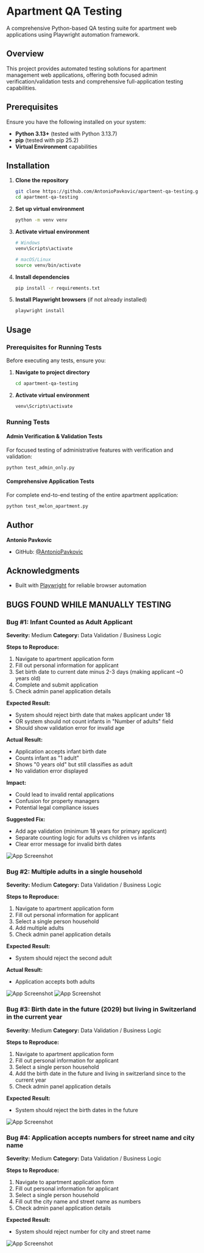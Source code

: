 # Apartment QA Testing

A comprehensive Python-based QA testing suite for apartment web applications using Playwright automation framework.

## Overview

This project provides automated testing solutions for apartment management web applications, offering both focused admin verification/validation tests and comprehensive full-application testing capabilities.


## Prerequisites

Ensure you have the following installed on your system:

- **Python 3.13+** (tested with Python 3.13.7)
- **pip** (tested with pip 25.2)
- **Virtual Environment** capabilities

## Installation

1. **Clone the repository**
   ```bash
   git clone https://github.com/AntonioPavkovic/apartment-qa-testing.git
   cd apartment-qa-testing
   ```

2. **Set up virtual environment**
   ```bash
   python -m venv venv
   ```

3. **Activate virtual environment**
   ```bash
   # Windows
   venv\Scripts\activate
   
   # macOS/Linux
   source venv/bin/activate
   ```

4. **Install dependencies**
   ```bash
   pip install -r requirements.txt
   ```

5. **Install Playwright browsers** (if not already installed)
   ```bash
   playwright install
   ```

## Usage

### Prerequisites for Running Tests

Before executing any tests, ensure you:

1. **Navigate to project directory**
   ```bash
   cd apartment-qa-testing
   ```

2. **Activate virtual environment**
   ```bash
   venv\Scripts\activate
   ```

### Running Tests

#### Admin Verification & Validation Tests

For focused testing of administrative features with verification and validation:

```bash
python test_admin_only.py
```


#### Comprehensive Application Tests

For complete end-to-end testing of the entire apartment application:

```bash
python test_melon_apartment.py
```


## Author

**Antonio Pavkovic**
- GitHub: [@AntonioPavkovic](https://github.com/AntonioPavkovic)

## Acknowledgments

- Built with [Playwright](https://playwright.dev/) for reliable browser automation


## BUGS FOUND WHILE MANUALLY TESTING

### Bug #1: Infant Counted as Adult Applicant
**Severity:** Medium
**Category:** Data Validation / Business Logic

**Steps to Reproduce:**
1. Navigate to apartment application form
2. Fill out personal information for applicant
3. Set birth date to current date minus 2-3 days (making applicant ~0 years old)
4. Complete and submit application
5. Check admin panel application details

**Expected Result:** 
- System should reject birth date that makes applicant under 18
- OR system should not count infants in "Number of adults" field
- Should show validation error for invalid age

**Actual Result:** 
- Application accepts infant birth date
- Counts infant as "1 adult" 
- Shows "0 years old" but still classifies as adult
- No validation error displayed

**Impact:** 
- Could lead to invalid rental applications
- Confusion for property managers
- Potential legal compliance issues

**Suggested Fix:**
- Add age validation (minimum 18 years for primary applicant)
- Separate counting logic for adults vs children vs infants
- Clear error message for invalid birth dates

![App Screenshot](./manualt_testing_images/potential_issue_1.JPG)


### Bug #2: Multiple adults in a single household

**Severity:** Medium
**Category:** Data Validation / Business Logic

**Steps to Reproduce:**
1. Navigate to apartment application form
2. Fill out personal information for applicant
3. Select a single person household
4. Add multiple adults
5. Check admin panel application details

**Expected Result:** 
- System should reject the second adult


**Actual Result:** 
- Application accepts both adults

![App Screenshot](./manualt_testing_images/potential_issue_2.JPG)
![App Screenshot](./manualt_testing_images/potential_issue_3.JPG)

### Bug #3: Birth date in the future (2029) but living in Switzerland in the current year

**Severity:** Medium
**Category:** Data Validation / Business Logic

**Steps to Reproduce:**
1. Navigate to apartment application form
2. Fill out personal information for applicant
3. Select a single person household
4. Add the birth date in the future and living in switzerland since to the current year
5. Check admin panel application details

**Expected Result:** 
- System should reject the birth dates in the future

![App Screenshot](./manualt_testing_images/potential_issue_4.JPG)

### Bug #4: Application accepts numbers for street name and city name

**Severity:** Medium
**Category:** Data Validation / Business Logic

**Steps to Reproduce:**
1. Navigate to apartment application form
2. Fill out personal information for applicant
3. Select a single person household
4. Fill out the city name and street name as numbers
5. Check admin panel application details

**Expected Result:** 
- System should reject number for city and street name

![App Screenshot](./manualt_testing_images/potential_issue_5.JPG)
